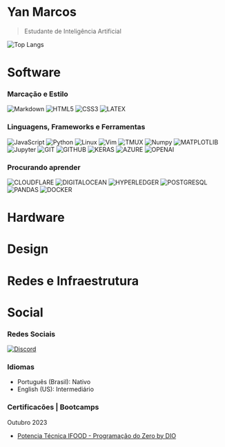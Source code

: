# Yan Marcos
>Estudante de Inteligência Artificial

![Top Langs](https://github-readme-stats-git-masterrstaa-rickstaa.vercel.app/api/top-langs/?username=yMarcius&layout=compact&bg_color=000&border_color=30A3DC&title_color=E94D5F&text_color=FFF)

# Software
### Marcação e Estilo
![Markdown](https://img.shields.io/badge/Markdown-000?style=for-the-badge&logo=markdown)
![HTML5](https://img.shields.io/badge/HTML5-000?style=for-the-badge&logo=html5)
![CSS3](https://img.shields.io/badge/CSS3-000?style=for-the-badge&logo=css3&logoColor=264CE4)
![LATEX](https://img.shields.io/badge/latex-000?style=for-the-badge&logo=latex&logoColor=264CE4)

### Linguagens, Frameworks e Ferramentas
![JavaScript](https://img.shields.io/badge/JavaScript-000?style=for-the-badge&logo=javascript)
![Python](https://img.shields.io/badge/Python-000?style=for-the-badge&logo=python)
![Linux](https://img.shields.io/badge/Linux-000?style=for-the-badge&logo=linux)
![Vim](https://img.shields.io/badge/Vim-000?style=for-the-badge&logo=vim)
![TMUX](https://img.shields.io/badge/Tmux-000?style=for-the-badge&logo=tmux)
![Numpy](https://img.shields.io/badge/Numpy-000?style=for-the-badge&logo=numpy)
![MATPLOTLIB](https://img.shields.io/badge/Matplotlib-000?style=for-the-badge&logo=matplotlib)
![Jupyter](https://img.shields.io/badge/Jupyter-000?style=for-the-badge&logo=jupyter)
![GIT](https://img.shields.io/badge/Git-000?style=for-the-badge&logo=git)
![GITHUB](https://img.shields.io/badge/Github-000?style=for-the-badge&logo=github)
![KERAS](https://img.shields.io/badge/Keras-000?style=for-the-badge&logo=keras)
![AZURE](https://img.shields.io/badge/Azure-000?style=for-the-badge&logo=microsoft-azure)
![OPENAI](https://img.shields.io/badge/OpenAI-000?style=for-the-badge&logo=openai)

### Procurando aprender
![CLOUDFLARE](https://img.shields.io/badge/Cloudflare-000?style=for-the-badge&logo=cloudflare)
![DIGITALOCEAN](https://img.shields.io/badge/DigitalOCean-000?style=for-the-badge&logo=digitalocean)
![HYPERLEDGER](https://img.shields.io/badge/HyperLedger-000?style=for-the-badge&logo=hyperledger)
![POSTGRESQL](https://img.shields.io/badge/PostgreSQL-000?style=for-the-badge&logo=postgresql)
![PANDAS](https://img.shields.io/badge/Pandas-000?style=for-the-badge&logo=pandas)
![DOCKER](https://img.shields.io/badge/Docker-000?style=for-the-badge&logo=docker)

# Hardware

# Design

# Redes e Infraestrutura

# Social
### Redes Sociais
[![Discord](https://img.shields.io/badge/Discord-000?style=for-the-badge&logo=discord)](https://www.discord.com/users/yanmsn/)

### Idiomas
- Português (Brasil): Nativo
- English (US): Intermediário

### Certificacões | Bootcamps
Outubro 2023
- [Potencia Técnica IFOOD - Programação do Zero by DIO](https://www.dio.me/certificate/FDA7F6AF)